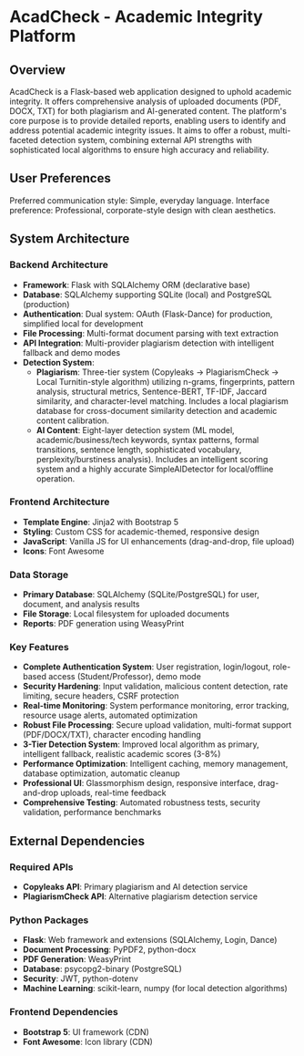 # AcadCheck - Academic Integrity Platform

## Overview
AcadCheck is a Flask-based web application designed to uphold academic integrity. It offers comprehensive analysis of uploaded documents (PDF, DOCX, TXT) for both plagiarism and AI-generated content. The platform's core purpose is to provide detailed reports, enabling users to identify and address potential academic integrity issues. It aims to offer a robust, multi-faceted detection system, combining external API strengths with sophisticated local algorithms to ensure high accuracy and reliability.

## User Preferences
Preferred communication style: Simple, everyday language.
Interface preference: Professional, corporate-style design with clean aesthetics.

## System Architecture

### Backend Architecture
- **Framework**: Flask with SQLAlchemy ORM (declarative base)
- **Database**: SQLAlchemy supporting SQLite (local) and PostgreSQL (production)
- **Authentication**: Dual system: OAuth (Flask-Dance) for production, simplified local for development
- **File Processing**: Multi-format document parsing with text extraction
- **API Integration**: Multi-provider plagiarism detection with intelligent fallback and demo modes
- **Detection System**:
    - **Plagiarism**: Three-tier system (Copyleaks → PlagiarismCheck → Local Turnitin-style algorithm) utilizing n-grams, fingerprints, pattern analysis, structural metrics, Sentence-BERT, TF-IDF, Jaccard similarity, and character-level matching. Includes a local plagiarism database for cross-document similarity detection and academic content calibration.
    - **AI Content**: Eight-layer detection system (ML model, academic/business/tech keywords, syntax patterns, formal transitions, sentence length, sophisticated vocabulary, perplexity/burstiness analysis). Includes an intelligent scoring system and a highly accurate SimpleAIDetector for local/offline operation.

### Frontend Architecture
- **Template Engine**: Jinja2 with Bootstrap 5
- **Styling**: Custom CSS for academic-themed, responsive design
- **JavaScript**: Vanilla JS for UI enhancements (drag-and-drop, file upload)
- **Icons**: Font Awesome

### Data Storage
- **Primary Database**: SQLAlchemy (SQLite/PostgreSQL) for user, document, and analysis results
- **File Storage**: Local filesystem for uploaded documents
- **Reports**: PDF generation using WeasyPrint

### Key Features
- **Complete Authentication System**: User registration, login/logout, role-based access (Student/Professor), demo mode
- **Security Hardening**: Input validation, malicious content detection, rate limiting, secure headers, CSRF protection
- **Real-time Monitoring**: System performance monitoring, error tracking, resource usage alerts, automated optimization
- **Robust File Processing**: Secure upload validation, multi-format support (PDF/DOCX/TXT), character encoding handling
- **3-Tier Detection System**: Improved local algorithm as primary, intelligent fallback, realistic academic scores (3-8%)
- **Performance Optimization**: Intelligent caching, memory management, database optimization, automatic cleanup
- **Professional UI**: Glassmorphism design, responsive interface, drag-and-drop uploads, real-time feedback
- **Comprehensive Testing**: Automated robustness tests, security validation, performance benchmarks

## External Dependencies

### Required APIs
- **Copyleaks API**: Primary plagiarism and AI detection service
- **PlagiarismCheck API**: Alternative plagiarism detection service

### Python Packages
- **Flask**: Web framework and extensions (SQLAlchemy, Login, Dance)
- **Document Processing**: PyPDF2, python-docx
- **PDF Generation**: WeasyPrint
- **Database**: psycopg2-binary (PostgreSQL)
- **Security**: JWT, python-dotenv
- **Machine Learning**: scikit-learn, numpy (for local detection algorithms)

### Frontend Dependencies
- **Bootstrap 5**: UI framework (CDN)
- **Font Awesome**: Icon library (CDN)